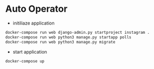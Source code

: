 # Auto Operator

- initiliaze application

```sh
docker-compose run web django-admin.py startproject instagram .
docker-compose run web python3 manage.py startapp polls
docker-compose run web python3 manage.py migrate
```

- start application

```sh
docker-compose up
```
